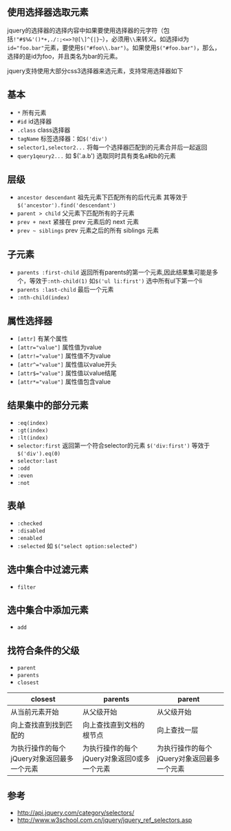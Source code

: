 ## 使用选择器选取元素
jquery的选择器的选择内容中如果要使用选择器的元字符（包括`!"#$%&'()*+,./:;<=>?@[\]^{|}~`），必须用`\\`来转义。如选择id为`id="foo.bar"`元素，要使用`$("#foo\\.bar")`。如果使用`$("#foo.bar")`，那么，选择的是id为foo，并且类名为bar的元素。    

jquery支持使用大部分css3选择器来选元素，支持常用选择器如下
## 基本
* `*` 所有元素
* `#id`  id选择器
* `.class`  class选择器
* `tagName`  标签选择器：如`$('div')`
* `selector1,selector2...`   将每一个选择器匹配到的元素合并后一起返回
* `query1qeury2...` 如 $('.a.b') 选取同时具有类名a和b的元素

## 层级
* `ancestor descendant` 祖先元素下匹配所有的后代元素 其等效于 `$('ancestor').find('descendant')`
* `parent > child`  父元素下匹配所有的子元素
* `prev + next` 紧接在 prev 元素后的 next 元素
* `prev ~ siblings` prev 元素之后的所有 siblings 元素

## 子元素
* `parents :first-child`  返回所有parents的第一个元素,因此结果集可能是多个，等效于`:nth-child(1)` 如`$('ul li:first')` 选中所有ul下第一个li
* `parents :last-child` 最后一个元素
* `:nth-child(index)`

## 属性选择器
* `[attr]` 有某个属性
* `[attr="value"]` 属性值为value
* `[attr!="value"]` 属性值不为value
* `[attr^="value"]` 属性值以value开头
* `[attr$="value"]` 属性值以value结尾
* `[attr*="value"]` 属性值包含value

## 结果集中的部分元素
* `:eq(index)`
* `:gt(index)`
* `:lt(index)`
* `selector:first` 返回第一个符合selector的元素 `$('div:first')` 等效于 `$('div').eq(0)`
* `selector:last`
* `:odd`
* `:even`
* `:not`

## 表单
* `:checked`
* `:disabled`
* `:enabled`
* `:selected` 如 `$("select option:selected")`


## 选中集合中过滤元素
* `filter`

## 选中集合中添加元素
* `add`

## 找符合条件的父级
* `parent`
* `parents`
* `closest`

| closest       | parents       | parent |
| ------------- |-------------|-----|
| 从当前元素开始      | 从父级开始 | 从父级开始 |
| 向上查找直到找到匹配的      | 向上查找直到文档的根节点 | 向上查找一层    |
| 为执行操作的每个jQuery对象返回最多一个元素 | 为执行操作的每个jQuery对象返回0或多一个元素      |    为执行操作的每个jQuery对象返回最多一个元素 | 



## 参考
* http://api.jquery.com/category/selectors/
* http://www.w3school.com.cn/jquery/jquery_ref_selectors.asp


